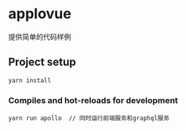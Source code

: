 # applovue

提供简单的代码样例


## Project setup
```
yarn install
```

### Compiles and hot-reloads for development
```
yarn run apollo  // 同时运行前端服务和graphql服务
```



